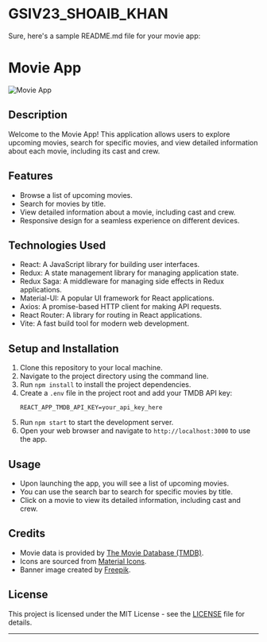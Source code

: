 # GSIV23_SHOAIB_KHAN
Sure, here's a sample README.md file for your movie app:

# Movie App

![Movie App](/src/assets/movie-app-banner.png)

## Description

Welcome to the Movie App! This application allows users to explore upcoming movies, search for specific movies, and view detailed information about each movie, including its cast and crew.

## Features

- Browse a list of upcoming movies.
- Search for movies by title.
- View detailed information about a movie, including cast and crew.
- Responsive design for a seamless experience on different devices.

## Technologies Used

- React: A JavaScript library for building user interfaces.
- Redux: A state management library for managing application state.
- Redux Saga: A middleware for managing side effects in Redux applications.
- Material-UI: A popular UI framework for React applications.
- Axios: A promise-based HTTP client for making API requests.
- React Router: A library for routing in React applications.
- Vite: A fast build tool for modern web development.

## Setup and Installation

1. Clone this repository to your local machine.
2. Navigate to the project directory using the command line.
3. Run `npm install` to install the project dependencies.
4. Create a `.env` file in the project root and add your TMDB API key:
   ```
   REACT_APP_TMDB_API_KEY=your_api_key_here
   ```
5. Run `npm start` to start the development server.
6. Open your web browser and navigate to `http://localhost:3000` to use the app.

## Usage

- Upon launching the app, you will see a list of upcoming movies.
- You can use the search bar to search for specific movies by title.
- Click on a movie to view its detailed information, including cast and crew.

## Credits

- Movie data is provided by [The Movie Database (TMDB)](https://www.themoviedb.org/).
- Icons are sourced from [Material Icons](https://material.io/resources/icons/).
- Banner image created by [Freepik](https://www.freepik.com/).

## License

This project is licensed under the MIT License - see the [LICENSE](LICENSE) file for details.

---
